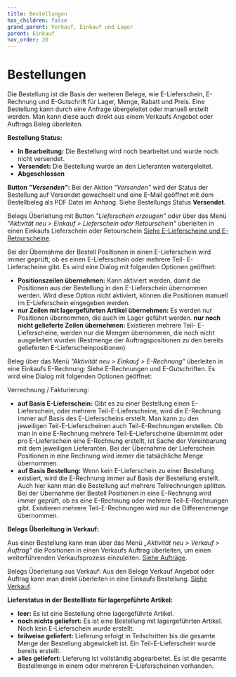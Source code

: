 ```yaml
---
title: Bestellungen
has_children: false
grand_parent: Verkauf, Einkauf und Lager
parent: Einkauf
nav_order: 20
---
```


# Bestellungen

Die Bestellung ist die Basis der weiteren Belege, wie E-Lieferschein, E-Rechnung und E-Gutschrift für Lager, Menge, Rabatt und Preis. Eine Bestellung kann durch eine Anfrage übergeleitet oder manuell erstellt werden. Man kann diese auch direkt aus einem Verkaufs Angebot oder Auftrags Beleg überleiten.

**Bestellung Status:**

- **In Bearbeitung:** Die Bestellung wird noch bearbeitet und wurde noch nicht versendet.
- **Versendet:** Die Bestellung wurde an den Lieferanten weitergeleitet.
- **Abgeschlossen**

**Button *"Versenden"*:** Bei der Aktion *"Versenden"* wird der Status der Bestellung auf Versendet gewechselt und eine E-Mail geöffnet mit dem Bestellbeleg als PDF Datei im Anhang. Siehe Bestellungs Status **Versendet**.

Belegs Überleitung mit Button *"Lieferschein erzeugen"* oder über das Menü *"Aktivität neu > Einkauf > Lieferschein oder Retourschein"* überleiten in einen Einkaufs Lieferschein oder Retourschein [Siehe E-Lieferscheine und E-Retourscheine](./E-Lieferscheine%20und%20E-Retourscheine.md).

Bei der Übernahme der Bestell Positionen in einen E-Lieferschein wird immer geprüft, ob es einen E-Lieferschein oder mehrere Teil- E-Lieferscheine gibt. Es wird eine Dialog mit folgenden Optionen geöffnet:

- **Positionszeilen übernehmen:** Kann aktiviert werden, damit die Positionen aus der Bestellung in den E-Lieferschein übernommen werden. Wird diese Option nicht aktiviert, können die Positionen manuell im E-Lieferschein eingegeben werden.
- **nur Zeilen mit lagergeführten Artikel übernehmen:** Es werden nur Positionen übernommen, die auch im Lager geführt werden.
**nur noch nicht gelieferte Zeilen übernehmen:** Existieren mehrere Teil- E-Lieferscheine, werden nur die Mengen übernommen, die noch nicht ausgeliefert wurden (Restmenge der Auftragspositionen zu den bereits gelieferten E-Lieferscheinpositionen)

Beleg über das Menü *"Aktivität neu > Einkauf > E-Rechnung"* überleiten in eine Einkaufs E-Rechnung: Siehe E-Rechnungen und E-Gutschriften.
Es wird eine Dialog mit folgenden Optionen geöffnet:

Verrechnung / Fakturierung:

- **auf Basis E-Lieferschein:** Gibt es zu einer Bestellung einen E-Lieferschein, oder mehrere Teil-E-Lieferscheine, wird die E-Rechnung immer auf Basis des E-Lieferscheins erstellt. Man kann zu den jeweiligen Teil-E-Lieferscheinen auch Teil-E-Rechnungen erstellen. Ob man in eine E-Rechnung mehrere Teil-E-Lieferscheine übernimmt oder pro E-Lieferschein eine E-Rechnung erstellt, ist Sache der Vereinbarung mit dem jeweiligen Lieferanten. Bei der Übernahme der Lieferschein Positionen in eine Rechnung wird immer die tatsächliche Menge übernommen.
- **auf Basis Bestellung:** Wenn kein E-Lieferschein zu einer Bestellung existiert, wird die E-Rechnung immer auf Basis der Bestellung erstellt. Auch hier kann man die Bestellung auf mehrere Teilrechnungen splitten. Bei der Übernahme der Bestell Positionen in eine E-Rechnung wird immer geprüft, ob es eine E-Rechnung oder mehrere Teil-E-Rechnungen gibt. Existieren mehrere Teil-E-Rechnungen wird nur die Differenzmenge übernommen.

**Belegs Überleitung in Verkauf:**

Aus einer Bestellung kann man über das Menü *„Aktivität neu > Verkauf > Auftrag"* die Positionen in einen Verkaufs Auftrag überleiten, um einen weiterführenden Verkaufsprozess einzuleiten. [Siehe Aufträge](../Verkauf/Aufträge.md).

Belegs Überleitung aus Verkauf:
Aus den Belege Verkauf Angebot oder Auftrag kann man direkt überleiten in eine Einkaufs Bestellung. [Siehe Verkauf](../Verkauf/index.md).

**Lieferstatus in der Bestellliste für lagergeführte Artikel:**

- **leer:** Es ist eine Bestellung ohne lagergeführte Artikel.
- **noch nichts geliefert:** Es ist eine Bestellung mit lagergeführten Artikel. Noch kein E-Lieferschein wurde erstellt.
- **teilweise geliefert:** Lieferung erfolgt in Teilschritten bis die gesamte Menge der Bestellung abgewickelt ist. Ein Teil-E-Lieferschein wurde bereits erstellt.
- **alles geliefert:** Lieferung ist vollständig abgearbeitet. Es ist die gesamte Bestellmenge in einem oder mehreren E-Lieferscheinen vorhanden.
